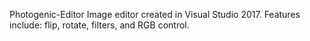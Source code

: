 Photogenic-Editor
Image editor created in Visual Studio 2017. Features include: flip, rotate, filters, and RGB control.
